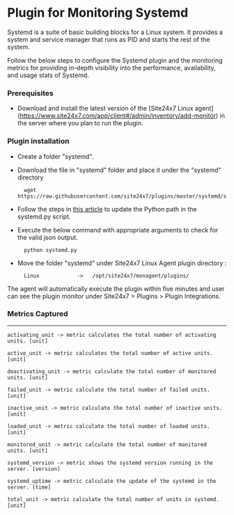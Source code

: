 Plugin for Monitoring Systemd 
==============================================

Systemd is a suite of basic building blocks for a Linux system. It provides a system and service manager that runs as PID and starts the rest of the system.

Follow the below steps to configure the Systemd plugin and the monitoring metrics for providing in-depth visibility into the performance, availability, and usage stats of Systemd.

### Prerequisites

- Download and install the latest version of the [Site24x7 Linux agent] (https://www.site24x7.com/app/client#/admin/inventory/add-monitor) in the server where you plan to run the plugin. 
		

### Plugin installation

- Create a folder "systemd".

- Download the file in "systemd" folder and place it under the "systemd" directory

		wget https://raw.githubusercontent.com/site24x7/plugins/master/systemd/systemd.py

- Follow the steps in [this article](https://support.site24x7.com/portal/en/kb/articles/updating-python-path-in-a-plugin-script-for-linux-servers) to update the Python path in the systemd.py script.

- Execute the below command with appropriate arguments to check for the valid json output.  

		python systemd.py
		
- Move the folder "systemd" under Site24x7 Linux Agent plugin directory : 

		Linux            ->   /opt/site24x7/monagent/plugins/


The agent will automatically execute the plugin within five minutes and user can see the plugin monitor under Site24x7 > Plugins > Plugin Integrations.


### Metrics Captured
---
	activating_unit -> metric calculates the total number of activating units. [unit]

	active_unit -> metric calculates the total number of active units. [unit]

	deactivating_unit -> metric calculate the total number of monitored units. [unit]

	failed_unit -> metric calculate the total number of failed units. [unit]

	inactive_unit -> metric calculate the total number of inactive units. [unit]

	loaded_unit -> metric calculate the total number of loaded units. [unit]
	
	monitored_unit -> metric calculate the total number of monitored units. [unit]

	systemd_version -> metric shows the systemd version running in the server. [version]

	systemd_uptime -> metric calculate the update of the systemd in the server. [time]

	total_unit -> metric calculate the total number of units in systemd. [unit]
